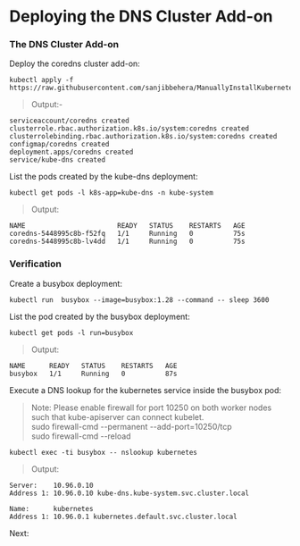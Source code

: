 # Deploying the DNS Cluster Add-on

### The DNS Cluster Add-on
Deploy the coredns cluster add-on:

    kubectl apply -f https://raw.githubusercontent.com/sanjibbehera/ManuallyInstallKubernetesVer1_18InRHEL8/master/deployments/coredns.yaml
    
> Output:-

    serviceaccount/coredns created
    clusterrole.rbac.authorization.k8s.io/system:coredns created
    clusterrolebinding.rbac.authorization.k8s.io/system:coredns created
    configmap/coredns created
    deployment.apps/coredns created
    service/kube-dns created
    
    
List the pods created by the kube-dns deployment:

    kubectl get pods -l k8s-app=kube-dns -n kube-system
    
> Output:

    NAME                       READY   STATUS    RESTARTS   AGE
    coredns-5448995c8b-f52fq   1/1     Running   0          75s
    coredns-5448995c8b-lv4dd   1/1     Running   0          75s
    
### Verification

Create a busybox deployment:

    kubectl run  busybox --image=busybox:1.28 --command -- sleep 3600
    
List the pod created by the busybox deployment:

    kubectl get pods -l run=busybox
    
> Output:

    NAME      READY   STATUS    RESTARTS   AGE
    busybox   1/1     Running   0          87s
    
Execute a DNS lookup for the kubernetes service inside the busybox pod:
> Note: Please enable firewall for port 10250 on both worker nodes such that kube-apiserver can connect kubelet.  
sudo firewall-cmd --permanent --add-port=10250/tcp  
sudo firewall-cmd --reload

    kubectl exec -ti busybox -- nslookup kubernetes
    
> Output:

    Server:    10.96.0.10
    Address 1: 10.96.0.10 kube-dns.kube-system.svc.cluster.local

    Name:      kubernetes
    Address 1: 10.96.0.1 kubernetes.default.svc.cluster.local
    
Next: []()

